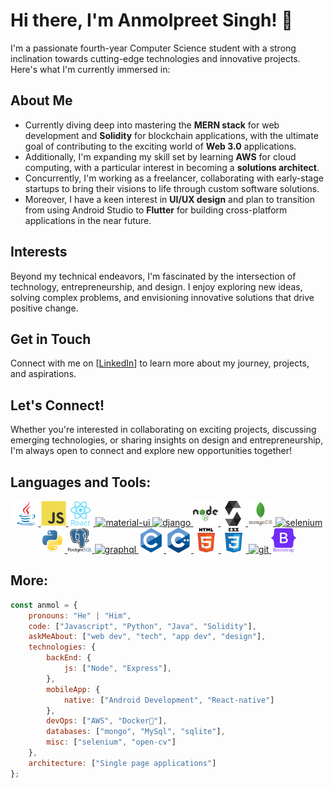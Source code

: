 # Hi there, I'm Anmolpreet Singh! 👋

I'm a passionate fourth-year Computer Science student with a strong inclination towards cutting-edge technologies and innovative projects. Here's what I'm currently immersed in:

## About Me

- Currently diving deep into mastering the **MERN stack** for web development and **Solidity** for blockchain applications, with the ultimate goal of contributing to the exciting world of **Web 3.0** applications.
- Additionally, I'm expanding my skill set by learning **AWS** for cloud computing, with a particular interest in becoming a **solutions architect**.
- Concurrently, I'm working as a freelancer, collaborating with early-stage startups to bring their visions to life through custom software solutions.
- Moreover, I have a keen interest in **UI/UX design** and plan to transition from using Android Studio to **Flutter** for building cross-platform applications in the near future.

## Interests

Beyond my technical endeavors, I'm fascinated by the intersection of technology, entrepreneurship, and design. I enjoy exploring new ideas, solving complex problems, and envisioning innovative solutions that drive positive change.

## Get in Touch

Connect with me on [[LinkedIn](https://www.linkedin.com/in/anmolp-singh/)] to learn more about my journey, projects, and aspirations.

## Let's Connect!

Whether you're interested in collaborating on exciting projects, discussing emerging technologies, or sharing insights on design and entrepreneurship, I'm always open to connect and explore new opportunities together!

## Languages and Tools:

<p align="center"> 
    <a href="https://www.java.com" target="_blank" rel="noreferrer"> 
        <img src="https://raw.githubusercontent.com/devicons/devicon/master/icons/java/java-original.svg" alt="java" width="40" height="40"/> 
    </a> 
    <a href="https://developer.mozilla.org/en-US/docs/Web/JavaScript" target="_blank" rel="noreferrer"> 
        <img src="https://raw.githubusercontent.com/devicons/devicon/master/icons/javascript/javascript-original.svg" alt="javascript" width="40" height="40"/> 
    </a> 
    <a href="https://reactjs.org/" target="_blank" rel="noreferrer"> 
        <img src="https://raw.githubusercontent.com/devicons/devicon/master/icons/react/react-original-wordmark.svg" alt="react" width="40" height="40"/> 
    </a>
    <a href="https://material-ui.com/" target="_blank" rel="noreferrer"> 
        <img src="https://material-ui.com/static/logo.png" alt="material-ui" width="40" height="40"/> 
    </a> 
    <a href="https://www.djangoproject.com/" target="_blank" rel="noreferrer"> 
        <img src="https://cdn.worldvectorlogo.com/logos/django.svg" alt="django" width="40" height="40"/> 
    </a> 
    <a href="https://nodejs.org/" target="_blank" rel="noreferrer"> 
        <img src="https://raw.githubusercontent.com/devicons/devicon/master/icons/nodejs/nodejs-original-wordmark.svg" alt="nodejs" width="40" height="40"/> 
    </a> 
    <a href="https://soliditylang.org/" target="_blank" rel="noreferrer"> 
        <img src="https://raw.githubusercontent.com/devicons/devicon/master/icons/solidity/solidity-original.svg" alt="solidity" width="40" height="40"/> 
    </a> 
    <a href="https://www.mongodb.com/" target="_blank" rel="noreferrer"> 
        <img src="https://raw.githubusercontent.com/devicons/devicon/master/icons/mongodb/mongodb-original-wordmark.svg" alt="mongodb" width="40" height="40"/> 
    </a> 
    <a href="https://www.selenium.dev" target="_blank" rel="noreferrer"> 
        <img src="https://raw.githubusercontent.com/detain/svg-logos/780f25886640cef088af994181646db2f6b1a3f8/svg/selenium-logo.svg" alt="selenium" width="40" height="40"/> 
    </a> 
    <a href="https://www.python.org" target="_blank" rel="noreferrer"> 
        <img src="https://raw.githubusercontent.com/devicons/devicon/master/icons/python/python-original.svg" alt="python" width="40" height="40"/> 
    </a> 
    <a href="https://www.postgresql.org" target="_blank" rel="noreferrer"> 
        <img src="https://raw.githubusercontent.com/devicons/devicon/master/icons/postgresql/postgresql-original-wordmark.svg" alt="postgresql" width="40" height="40"/> 
    </a> 
    <a href="https://graphql.org" target="_blank" rel="noreferrer"> 
        <img src="https://www.vectorlogo.zone/logos/graphql/graphql-icon.svg" alt="graphql" width="40" height="40"/> 
    </a> 
    <a href="https://en.wikipedia.org/wiki/C_(programming_language)" target="_blank" rel="noreferrer"> 
        <img src="https://raw.githubusercontent.com/devicons/devicon/master/icons/c/c-original.svg" alt="c" width="40" height="40"/> 
    </a> 
    <a href="https://en.wikipedia.org/wiki/C%2B%2B" target="_blank" rel="noreferrer"> 
        <img src="https://raw.githubusercontent.com/devicons/devicon/master/icons/cplusplus/cplusplus-original.svg" alt="cplusplus" width="40" height="40"/> 
    </a> 
    <a href="https://www.w3.org/html/" target="_blank" rel="noreferrer"> 
        <img src="https://raw.githubusercontent.com/devicons/devicon/master/icons/html5/html5-original-wordmark.svg" alt="html5" width="40" height="40"/> 
    </a> 
    <a href="https://www.w3schools.com/css/" target="_blank" rel="noreferrer"> 
        <img src="https://raw.githubusercontent.com/devicons/devicon/master/icons/css3/css3-original-wordmark.svg" alt="css3" width="40" height="40"/> 
    </a> 
    <a href="https://git-scm.com/" target="_blank" rel="noreferrer"> 
        <img src="https://www.vectorlogo.zone/logos/git-scm/git-scm-icon.svg" alt="git" width="40" height="40"/> 
    </a> 
    <a href="https://getbootstrap.com" target="_blank" rel="noreferrer"> 
        <img src="https://raw.githubusercontent.com/devicons/devicon/master/icons/bootstrap/bootstrap-plain-wordmark.svg" alt="bootstrap" width="40" height="40"/> 
    </a> 
</p>

## More:
```javascript
const anmol = {
    pronouns: "He" | "Him",
    code: ["Javascript", "Python", "Java", "Solidity"],
    askMeAbout: ["web dev", "tech", "app dev", "design"],
    technologies: {
        backEnd: {
            js: ["Node", "Express"],
        },
        mobileApp: {
            native: ["Android Development", "React-native"]
        },
        devOps: ["AWS", "Docker🐳"],
        databases: ["mongo", "MySql", "sqlite"],
        misc: ["selenium", "open-cv"]
    },
    architecture: ["Single page applications"]
};


